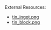 External Resources:

- [tin_ingot.png](https://github.com/LTHCTheMaster/The-Advancenergy/blob/Dev/Resourcepack/assets/lthc.advancenergy/textures/block/ores/tin/ingot.png)
- [tin_block.png](https://github.com/LTHCTheMaster/The-Advancenergy/blob/Dev/Resourcepack/assets/lthc.advancenergy/textures/block/ores/tin/block.png)